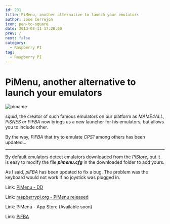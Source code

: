 ```yaml
---
id: 231
title: PiMenu, another alternative to launch your emulators
author: Jose Cerrejon
icon: pen-to-square
date: 2013-08-11 17:20:00
prev: /
next: false
category:
  - Raspberry PI
tag:
  - Raspberry PI
---
```


# PiMenu, another alternative to launch your emulators

![pimame](/images/mame.jpg)

*squid*, the creator of such famous emulators on our platform as *MAME4ALL, PiSNES or PiFBA* now brings us a new launcher for his emulators, but allows you to include other.

By the way, *PiFBA* that try to emulate *CPS1* among others has been updated...

- - -
By default emulators detect emulators downloaded from the *PiStore*, but it is easy to modify the file ***pimenu.cfg*** in the downloaded folder to add yours.

As I said, *piFBA* has been updated to fix a bug. The problem was the keyboard would not work if no joystick was plugged in. 

Link: [PiMenu - DD](http://mame4all-pi.googlecode.com/git/pimenu.zip)

Link: [raspberrypi.org - PiMenu released](http://www.raspberrypi.org/phpBB3/viewtopic.php?f=78&t=51773&p=399293&hilit=pimenu#p399293)

Link: PiMenu - App Store (Available soon)

Link: [PiFBA](https://code.google.com/p/pifba/)